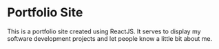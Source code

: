 # Portfolio Site

This is a portfolio site created using ReactJS. It serves to display my software development projects and let people know a little bit about me.
